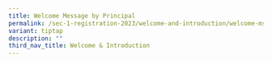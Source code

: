 ```yaml
---
title: Welcome Message by Principal
permalink: /sec-1-registration-2023/welcome-and-introduction/welcome-msg-by-p/
variant: tiptap
description: ""
third_nav_title: Welcome & Introduction
---
```

